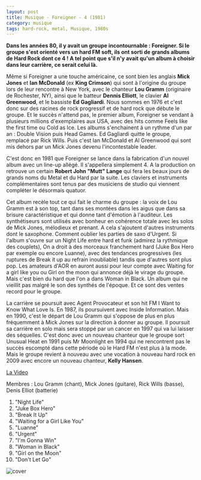 ```yaml
---
layout: post
title: Musique - Foreigner - 4 (1981)
category: musique
tags: hard-rock, metal, Musique, 1980s
---
```


**Dans les années 80, il y avait un groupe incontournable : Foreigner. Si le groupe s'est orienté vers un hard FM soft, ils ont sorti de grands albums de Hard Rock dont ce 4 ! A tel point que s'il n'y avait qu'un album à choisir dans leur carrière, ce serait celui là.**

Même si Foreigner a une touche américaine, ce sont bien les anglais **Mick Jones** et **Ian McDonald** (ex **King Crimson**) qui sont à l'origine du groupe lors de leur rencontre à New York, avec le chanteur **Lou Gramm** (originaire de Rochester, NY), ainsi que le batteur **Dennis Elliott**, le clavier **Al Greenwood**, et le bassiste **Ed Gagliardi**. Nous sommes en 1976 et c'est donc sur des racines de rock progressif et de hard rock que débute le groupe. Et le succès n'attend pas, le premier album, Foreigner se vendant à plusieurs millions d'exemplaires aux USA, avec des hits comme Feels like the first time ou Cold as Ice. Les albums s'enchainent à un rythme d'un par an : Double Vision puis Head Games. Ed Gagliardi quitte le groupe, remplacé par Rick Wills. Puis c'est Ian McDonald et Al Greenwood qui sont mis dehors par un Mick Jones devenu l'incontestable leader.

C'est donc en 1981 que Foreigner se lance dans la fabrication d'un nouvel album avec un line-up allégé. Il s'appellera simplement 4. A la production on retrouve un certain **Robert John "Mutt" Lange** qui fera les beaux jours de grands noms du Metal et du Hard par la suite. Les claviers et instruments complémentaires sont tenus par des musiciens de studio qui viennent compléter le désormais quatuor.

Cet album recèle tout ce qui fait le charme du groupe : la voix de Lou Gramm est à son top, tant dans ses montées dans les aigus que dans sa brisure caractéristique et qui donne tant d'émotion à l'auditeur. Les synthétiseurs sont utilisés avec bonheur en cohérence totale avec les solos de Mick Jones, mélodieux et prenant. A cela s'ajoutent d'autres instruments dont le saxophone. Comment oublier les parties de saxo d'Urgent. Si l'album s'ouvre sur un Night Life entre hard et funk (admirez la rythmique des couplets), On a droit à des morceaux franchement hard (Juke Box Hero par exemple ou encore Luanne), avec des tendances progressives (les ruptures de Break it up au refrain inoubliable) tandis que d'autres sont plus pop. Les amateurs d'AOR en auront aussi pour leur compte avec Waiting for a girl like you ou Girl on the moon qui annonce déjà le virage du groupe. Mais c'est bien du hard que l'on a dans Woman in Black. Un album qui ne vieillit pas malgré le son des synthés de l'époque. Et ce sont des ventes record pour le groupe.

La carrière se poursuit avec Agent Provocateur et son hit FM I Want to Know What Love Is. En 1987, ils poursuivent avec Inside Information. Mais en 1990, c'est le départ de Lou Gramm qui s'oppose de plus en plus fréquemment à Mick Jones sur la direction à donner au groupe. Il poursuit sa carrière en solo mais sera stoppé par un cancer en 1997 qui va lui laisser des séquelles. C'est donc avec un nouveau chanteur que le groupe sort Unusual Heat en 1991 puis Mr Moonlight en 1994 qui ne rencontrent pas le succès escompté dans cette période où le Hard FM n'est plus à la mode. Mais le groupe revient à nouveau avec une vocation à nouveau hard rock en 2009 avec encore un nouveau chanteur, **Kelly Hansen**.


[La Video](https://www.youtube.com/watch?v=WyGyPYP2zBI)

Membres : Lou Gramm (chant), Mick Jones (guitare), Rick Wills (basse), Denis Elliot (batterie)

1. "Night Life" 
2. "Juke Box Hero" 
3. "Break It Up" 
4. "Waiting for a Girl Like You" 
5. "Luanne" 
6. "Urgent" 
7. "I'm Gonna Win" 
8. "Woman in Black" 
9. "Girl on the Moon" 
10. "Don't Let Go"

![cover](http://cheziceman.files.wordpress.com/2014/11/foreigner4.jpg)
